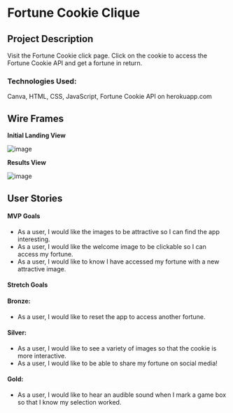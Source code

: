 # Fortune Cookie Clique

## Project Description 

Visit the Fortune Cookie click page. Click on the cookie to access the Fortune Cookie API and get a fortune in return.

### Technologies Used:
Canva, HTML, CSS, JavaScript, Fortune Cookie API on herokuapp.com


## Wire Frames

**Initial Landing View**

![image](https://64.media.tumblr.com/7407dec05f17dd1ca5fd7f3e3cf04c8e/3c0d2303f0e74362-d7/s1280x1920/7aef52d88c467c82780fabd960afad4116ed9448.png)

**Results View**

![image](https://64.media.tumblr.com/75f2ce017804781fa93097ceee54f457/9d323879c90f2a77-4f/s1280x1920/5359b005a46946eee7e45d3027edfaa0869f5079.png)

## User Stories

#### MVP Goals

- As a user, I would like the images to be attractive so I can find the app interesting.
- As a user, I would like the welcome image to be clickable so I can access my fortune.
- As a user, I would like to know I have accessed my fortune with a new attractive image.

#### Stretch Goals

#### Bronze:
- As a user, I would like to reset the app to access another fortune.

#### Silver:
- As a user, I would like to see a variety of images so that the cookie is more interactive.
- As a user, I would like to be able to share my fortune on social media!

#### Gold:
- As a user, I would like to hear an audible sound when I mark a game box so that I know my selection worked.
